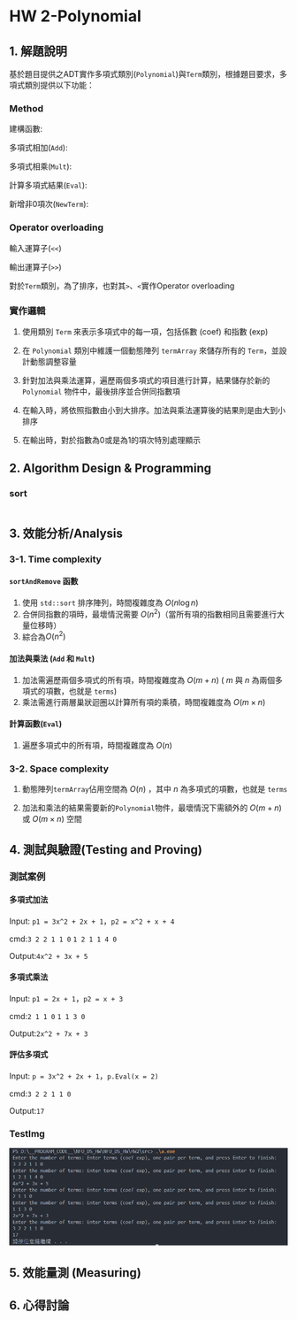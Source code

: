 # HW 2-Polynomial

## 1. 解題說明

基於題目提供之ADT實作多項式類別(`Polynomial`)與`Term`類別，根據題目要求，多項式類別提供以下功能：

### Method

建構函數:

多項式相加(`Add`):

多項式相乘(`Mult`):

計算多項式結果(`Eval`):

新增非0項次(`NewTerm`):

### Operator overloading

輸入運算子(`<<`)

輸出運算子(`>>`)

對於`Term`類別，為了排序，也對其`>`、`<`實作Operator overloading

### 實作邏輯

1. 使用類別 `Term` 來表示多項式中的每一項，包括係數 (coef) 和指數 (exp)

2. 在 `Polynomial` 類別中維護一個動態陣列 `termArray` 來儲存所有的 `Term`，並設計動態調整容量
3. 針對加法與乘法運算，遍歷兩個多項式的項目進行計算，結果儲存於新的 `Polynomial` 物件中，最後排序並合併同指數項
4. 在輸入時，將依照指數由小到大排序。加法與乘法運算後的結果則是由大到小排序
5. 在輸出時，對於指數為0或是為1的項次特別處理顯示

## 2. Algorithm Design &  Programming

### sort

```cpp

```

## 3. 效能分析/Analysis

### 3-1. Time complexity

#### `sortAndRemove` 函數

1. 使用 `std::sort` 排序陣列，時間複雜度為 $O(n \log n)$
2. 合併同指數的項時，最壞情況需要 $O(n^2)$（當所有項的指數相同且需要進行大量位移時）
3. 綜合為$O(n^2)$

#### 加法與乘法 (`Add` 和 `Mult`)

1. 加法需遍歷兩個多項式的所有項，時間複雜度為 $O(m+n)$ ( $m$ 與 $n$ 為兩個多項式的項數，也就是 `terms`)
2. 乘法需進行兩層巢狀迴圈以計算所有項的乘積，時間複雜度為 $O(m \times n)$

#### 計算函數(`Eval`)

1. 遍歷多項式中的所有項，時間複雜度為 $O(n)$

### 3-2. Space complexity

1. 動態陣列`termArray`佔用空間為 $O(n)$ ，其中 $n$ 為多項式的項數，也就是 `terms`

2. 加法和乘法的結果需要新的`Polynomial`物件，最壞情況下需額外的 $O(m+n)$ 或 $O(m \times n)$ 空間

## 4. 測試與驗證(Testing and Proving)

### 測試案例

#### 多項式加法

Input: `p1 = 3x^2 + 2x + 1`，`p2 = x^2 + x + 4`

cmd:`3 2 2 1 1 0` `1 2 1 1 4 0`

Output:`4x^2 + 3x + 5`

#### 多項式乘法

Input: `p1 = 2x + 1`，`p2 = x + 3`

cmd:`2 1 1 0` `1 1 3 0`

Output:`2x^2 + 7x + 3`

#### 評估多項式

Input: `p = 3x^2 + 2x + 1`，`p.Eval(x = 2)`

cmd:`3 2 2 1 1 0`

Output:`17`

### TestImg

![test_img](./test_img.png "TestImg")


## 5. 效能量測 (Measuring)

## 6. 心得討論